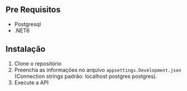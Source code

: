 ## Pre Requisitos

- Postgresql
- .NET6

## Instalação

1. Clone o repositório
2. Preencha as informações no arquivo `appsettings.Development.json` (Connection strings padrão: localhost postgres postgres).
3. Execute a API